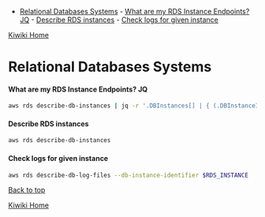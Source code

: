 - [Relational Databases Systems](#relational-databases-systems)
      - [What are my RDS Instance Endpoints? JQ](#what-are-my-rds-instance-endpoints-jq)
      - [Describe RDS instances](#describe-rds-instances)
      - [Check logs for given instance](#check-logs-for-given-instance)

[Kiwiki Home](/../../)
# Relational Databases Systems
#### What are my RDS Instance Endpoints? JQ

```bash
aws rds describe-db-instances | jq -r '.DBInstances[] | { (.DBInstanceIdentifier):(.Endpoint.Address + ":" + (.Endpoint.Port|tostring))}'
```

#### Describe RDS instances

```bash
aws rds describe-db-instances
```

#### Check logs for given instance

```bash
aws rds describe-db-log-files --db-instance-identifier $RDS_INSTANCE
```


[Back to top](#)

[Kiwiki Home](/../../)